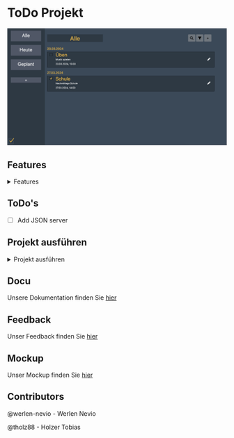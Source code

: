 # ToDo Projekt

![overview.png](./Docu/assets/overview.png)

## Features
<details closed>
    <summary>Features</summary>

    - Verschiedene Overviews
    - Kategorien erstellen & bearbeiten & löschen
    - Todo's erstellen & bearbeiten
    - Nach Todo's suchen
    - Filter nach Abgeschlossenen Todo's

</details>

## ToDo's
- [ ] Add JSON server

## Projekt ausführen
<details closed>
    <summary>Projekt ausführen</summary>

    - Projekt klonen

    - npm install

    - npm run dev
</details>

## Docu

Unsere Dokumentation finden Sie [hier](Docu/Dokumentation.md)

## Feedback

Unser Feedback finden Sie [hier](Feedback.md)

## Mockup

Unser Mockup finden Sie [hier](ToDoAppMock.pdf)

## Contributors
@werlen-nevio - Werlen Nevio

@tholz88 - Holzer Tobias